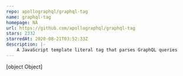 ```yaml
---
repo: apollographql/graphql-tag
name: graphql-tag
homepage: NA
url: https://github.com/apollographql/graphql-tag
stars: 2332
starredAt: 2020-08-21T03:52:33Z
description: |-
    A JavaScript template literal tag that parses GraphQL queries
---
```


[object Object]
